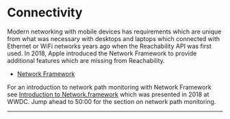 # Connectivity

Modern networking with mobile devices has requirements which are unique from what was necessary with desktops and laptops which connected with Ethernet or WiFi networks years ago when the Reachability API was first used. In 2018, Apple introduced the Network Framework to provide additional features which are missing from Reachability.

* [Network Framework]

For an introduction to network path monitoring with Network Framework see [Introduction to Network.framework] which was presented in 2018 at WWDC. Jump ahead to 50:00 for the section on network path monitoring.

---
[Network Framework]: https://developer.apple.com/documentation/network
[Introduction to Network.framework]: https://developer.apple.com/videos/play/wwdc2018/715

